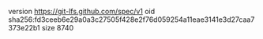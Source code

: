 version https://git-lfs.github.com/spec/v1
oid sha256:fd3ceeb6e29a0a3c27505f428e2f76d059254a11eae3141e3d27caa7373e22b1
size 8740
